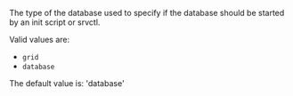The type of the database used to specify if the database should be started by an init script or srvctl.

Valid values are:
- `grid`
- `database`

The default value is: 'database'
